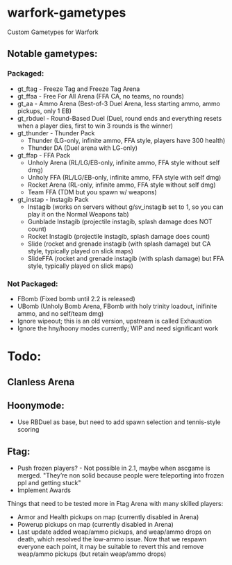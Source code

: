 # warfork-gametypes
Custom Gametypes for Warfork

## Notable gametypes:
### Packaged:
- gt_ftag - Freeze Tag and Freeze Tag Arena
- gt_ffaa - Free For All Arena (FFA CA, no teams, no rounds)
- gt_aa - Ammo Arena (Best-of-3 Duel Arena, less starting ammo, ammo pickups, only 1 EB)
- gt_rbduel - Round-Based Duel (Duel, round ends and everything resets when a player dies, first to win 3 rounds is the winner)
- gt_thunder - Thunder Pack
  - Thunder (LG-only, infinite ammo, FFA style, players have 300 health)
  - Thunder DA (Duel arena with LG-only)
- gt_ffap - FFA Pack
  - Unholy Arena (RL/LG/EB-only, infinite ammo, FFA style without self dmg)
  - Unholy FFA (RL/LG/EB-only, infinite ammo, FFA style with self dmg)
  - Rocket Arena (RL-only, infinite ammo, FFA style without self dmg)
  - Team FFA (TDM but you spawn w/ weapons)
- gt_instap - Instagib Pack
  - Instagib (works on servers without g/sv_instagib set to 1, so you can play it on the Normal Weapons tab)
  - Gunblade Instagib (projectile instagib, splash damage does NOT count)
  - Rocket Instagib (projectile instagib, splash damage does count)
  - Slide (rocket and grenade instagib (with splash damage) but CA style, typically played on slick maps)
  - SlideFFA (rocket and grenade instagib (with splash damage) but FFA style, typically played on slick maps)

### Not Packaged:
- FBomb (Fixed bomb until 2.2 is released)
- UBomb (Unholy Bomb Arena, FBomb with holy trinity loadout, inifinite ammo, and no self/team dmg)
- Ignore wipeout; this is an old version, upstream is called Exhaustion
- Ignore the hny/hoony modes currently; WIP and need significant work

# Todo:

## Clanless Arena

## Hoonymode:
- Use RBDuel as base, but need to add spawn selection and tennis-style scoring

## Ftag:
- Push frozen players? - Not possible in 2.1, maybe when ascgame is merged. "They’re non solid because people were teleporting into frozen ppl and getting stuck"
- Implement Awards

Things that need to be tested more in Ftag Arena with many skilled players:
- Armor and Health pickups on map (currently disabled in Arena)
- Powerup pickups on map (currently disabled in Arena)
- Last update added weap/ammo pickups, and weap/ammo drops on death, which resolved the low-ammo issue. Now that we respawn everyone each point, it may be suitable to revert this and remove weap/ammo pickups (but retain weap/ammo drops)
